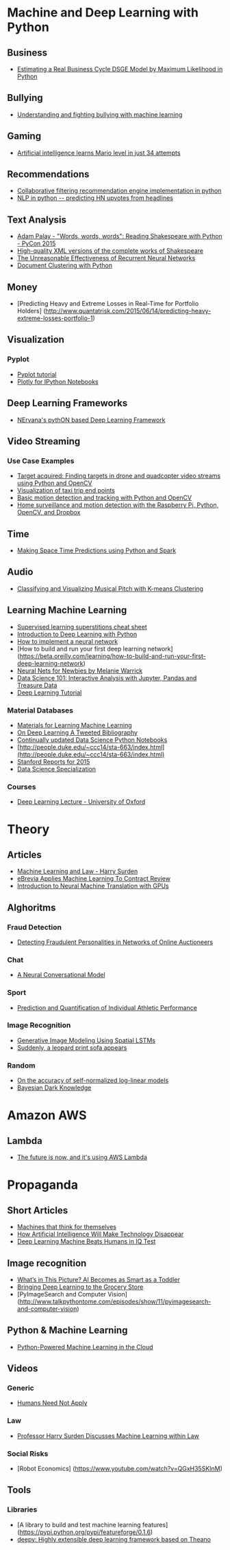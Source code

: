 # Machine and Deep Learning with Python

## Business

* [Estimating a Real Business Cycle DSGE Model by Maximum Likelihood in Python](http://nbviewer.ipython.org/gist/ChadFulton/fbce8efd41fcf271b316)

## Bullying

* [Understanding and fighting bullying with machine learning](http://research.cs.wisc.edu/bullying)

## Gaming

* [Artificial intelligence learns Mario level in just 34 attempts](http://www.engadget.com/2015/06/17/super-mario-world-self-learning-ai)

## Recommendations 

* [Collaborative filtering recommendation engine implementation in python](http://dataaspirant.com/2015/05/25/collaborative-filtering-recommendation-engine-implementation-in-python)
* [NLP in python -- predicting HN upvotes from headlines](http://blog.dataquest.io/blog/predicting-upvotes)

## Text Analysis

* [Adam Palay - "Words, words, words": Reading Shakespeare with Python - PyCon 2015](https://www.youtube.com/watch?v=EoWG0lavg9U)
* [High-quality XML versions of the complete works of Shakespeare](https://github.com/severdia/PlayShakespeare.com-XML)
* [The Unreasonable Effectiveness of Recurrent Neural Networks](http://karpathy.github.io/2015/05/21/rnn-effectiveness/)
* [Document Clustering with Python](http://nbviewer.ipython.org/github/brandomr/document_cluster/blob/master/cluster_analysis_web.ipynb)

## Money 

* [Predicting Heavy and Extreme Losses in Real-Time for Portfolio Holders] (http://www.quantatrisk.com/2015/06/14/predicting-heavy-extreme-losses-portfolio-1)

## Visualization

### Pyplot

* [Pyplot tutorial](http://matplotlib.org/users/pyplot_tutorial.html)
* [Plotly for IPython Notebooks](https://dato.com/learn/gallery/notebooks/food_retrieval-public.html)


## Deep Learning Frameworks

* [NErvana's pythON based Deep Learning Framework](https://github.com/NervanaSystems/neon)

## Video Streaming 

### Use Case Examples

* [Target acquired: Finding targets in drone and quadcopter video streams using Python and OpenCV](http://www.pyimagesearch.com/2015/05/04/target-acquired-finding-targets-in-drone-and-quadcopter-video-streams-using-python-and-opencv)
* [Visualization of taxi trip end points](https://www.kaggle.com/hochthom/pkdd-15-predict-taxi-service-trajectory-i/visualization-of-taxi-trip-end-points)
* [Basic motion detection and tracking with Python and OpenCV](http://www.pyimagesearch.com/2015/05/25/basic-motion-detection-and-tracking-with-python-and-opencv)
* [Home surveillance and motion detection with the Raspberry Pi, Python, OpenCV, and Dropbox](http://www.pyimagesearch.com/2015/06/01/home-surveillance-and-motion-detection-with-the-raspberry-pi-python-and-opencv)

## Time

* [Making Space Time Predictions using Python and Spark](https://www.youtube.com/watch?v=0YTIOn7_h_k)

## Audio

* [Classifying and Visualizing Musical Pitch with K-means Clustering](http://www.galvanize.com/blog/2015/05/28/classifying-and-visualizing-musical-pitch-with-k-means-clustering)

## Learning Machine Learning

* [Supervised learning superstitions cheat sheet](http://ryancompton.net/assets/ml_cheat_sheet/supervised_learning.html)
* [Introduction to Deep Learning with Python](https://www.youtube.com/watch?v=S75EdAcXHKk)
* [How to implement a neural network](http://peterroelants.github.io/posts/neural_network_implementation_part01)
* [How to build and run your first deep learning network]
(https://beta.oreilly.com/learning/how-to-build-and-run-your-first-deep-learning-network)
* [Neural Nets for Newbies by Melanie Warrick](https://www.youtube.com/watch?v=Cu6A96TUy_o)
* [Data Science 101: Interactive Analysis with Jupyter, Pandas and Treasure Data](http://blog.treasuredata.com/blog/2015/06/23/data-science-101-interactive-analysis-with-jupyter-pandas-and-treasure-data)
* [Deep Learning Tutorial](http://videolectures.net/kdd2014_salakhutdinov_deep_learning)

### Material Databases

* [Materials for Learning Machine Learning](http://www.jacksimpson.co/2015/06/07/materials-for-learning-machine-learning)
* [On Deep Learning
A Tweeted Bibliography](https://medium.com/deep-learning-101/on-deep-learning-a-tweeted-bibliography-68ab095376e7)
* [Continually updated Data Science Python Notebooks](https://github.com/donnemartin/data-science-ipython-notebooks)
* [http://people.duke.edu/~ccc14/sta-663/index.html](http://people.duke.edu/~ccc14/sta-663/index.html) 
* [Stanford Reports for 2015](http://cs224d.stanford.edu/reports.html)
* [Data Science Specialization](http://datasciencespecialization.github.io)

### Courses

* [Deep Learning Lecture - University of Oxford](http://www.computervisiontalks.com/tag/deep-learning-course/)

# Theory

## Articles

* [Machine Learning and Law - Harry Surden](http://papers.ssrn.com/sol3/papers.cfm?abstract_id=2417415)
* [eBrevia Applies Machine Learning To Contract Review](http://www.forbes.com/sites/benkepes/2015/02/20/ebrevia-applies-machine-learning-to-contract-review/)
* [Introduction to Neural Machine Translation with GPUs](http://devblogs.nvidia.com/parallelforall/introduction-neural-machine-translation-with-gpus)

## Alghoritms

### Fraud Detection

* [Detecting Fraudulent Personalities in Networks of Online Auctioneers](http://www.cs.cmu.edu/~dchau/papers/auction_fraud_pkdd06.pdf)

### Chat

* [A Neural Conversational Model](http://arxiv.org/pdf/1506.05869v1.pdf)

### Sport

* [Prediction and Quantification of Individual Athletic Performance](http://arxiv.org/pdf/1505.01147v2.pdf)

### Image Recognition

* [Generative Image Modeling Using Spatial LSTMs](http://arxiv.org/pdf/1506.03478v1.pdf)
* [Suddenly, a leopard print sofa appears](http://rocknrollnerd.github.io/ml/2015/05/27/leopard-sofa.html)
### Random

* [On the accuracy of self-normalized log-linear models](http://arxiv.org/pdf/1506.04147v1.pdf)
* [Bayesian Dark Knowledge](http://arxiv.org/pdf/1506.04416v1.pdf)

# Amazon AWS

## Lambda

* [The future is now, and it's using AWS Lambda](http://lg.io/2015/05/16/the-future-is-now-and-its-using-aws-lambda.html)

# Propaganda

## Short Articles

* [Machines that think for themselves](http://www.work.caltech.edu/paper/sciam2012.pdf)
* [How Artificial Intelligence Will Make Technology Disappear](https://medium.com/using-artificial-intelligence-to-make-technology/how-artificial-intelligence-will-make-technology-disappear-503cd88e1e6a)
* [Deep Learning Machine Beats Humans in IQ Test](http://www.technologyreview.com/view/538431/deep-learning-machine-beats-humans-in-iq-test/)

## Image recognition

* [What’s in This Picture? AI Becomes as Smart as a Toddler](http://www.bloomberg.com/news/articles/2015-05-22/what-s-in-this-picture-ai-becomes-as-smart-as-a-toddler)
* [Bringing Deep Learning to the Grocery Store](https://dato.com/learn/gallery/notebooks/food_retrieval-public.html)
* [PyImageSearch and Computer Vision] (http://www.talkpythontome.com/episodes/show/11/pyimagesearch-and-computer-vision)

## Python & Machine Learning

* [Python-Powered Machine Learning in the Cloud](http://www.pyvideo.org/video/3556/python-powered-machine-learning-in-the-cloud)

## Videos

### Generic

* [Humans Need Not Apply](https://www.youtube.com/watch?t=490&v=7Pq-S557XQU)

### Law

* [Professor Harry Surden Discusses Machine Learning within Law](https://www.youtube.com/watch?v=sOLXOsiX0Qk)

### Social Risks

* [Robot Economics] (https://www.youtube.com/watch?v=QGxH35SKInM)

## Tools 

### Libraries

* [A library to build and test machine learning features] (https://pypi.python.org/pypi/featureforge/0.1.6)
* [deepy: Highly extensible deep learning framework based on Theano](https://github.com/uaca/deepy)

